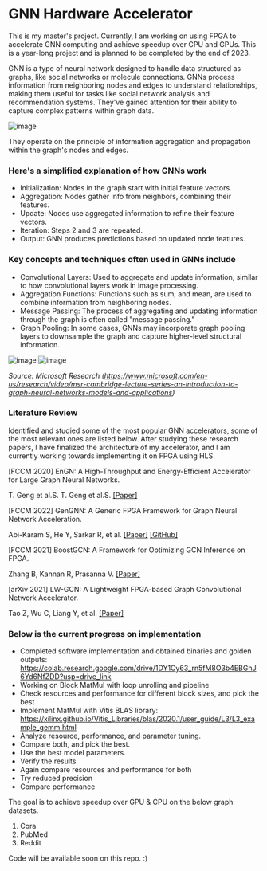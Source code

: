 # GNN Hardware Accelerator
 This is my master's project. Currently, I am working on using FPGA to accelerate GNN computing and achieve speedup over CPU and GPUs. This is a year-long project and is planned to be completed by the end of 2023. 

GNN is a type of neural network designed to handle data structured as graphs, like social networks or molecule connections. GNNs process information from neighboring nodes and edges to understand relationships, making them useful for tasks like social network analysis and recommendation systems. They've gained attention for their ability to capture complex patterns within graph data.

![image](https://github.com/bhavinpt/gnn-hw-accelerator/assets/117598876/760a7a76-f1d5-48f4-a23b-efbaf6fea78e)

They operate on the principle of information aggregation and propagation within the graph's nodes and edges. 

### Here's a simplified explanation of how GNNs work

- Initialization: Nodes in the graph start with initial feature vectors.
- Aggregation: Nodes gather info from neighbors, combining their features.
- Update: Nodes use aggregated information to refine their feature vectors.
- Iteration: Steps 2 and 3 are repeated.
- Output: GNN produces predictions based on updated node features.

### Key concepts and techniques often used in GNNs include

- Convolutional Layers: Used to aggregate and update information, similar to how convolutional layers work in image processing.
- Aggregation Functions: Functions such as sum, and mean, are used to combine information from neighboring nodes.
- Message Passing: The process of aggregating and updating information through the graph is often called "message passing."
- Graph Pooling: In some cases, GNNs may incorporate graph pooling layers to downsample the graph and capture higher-level structural information.

![image](https://github.com/bhavinpt/gnn-hw-accelerator/assets/117598876/ac02edf6-69ff-4331-9556-884dd2fcf256)
![image](https://github.com/bhavinpt/gnn-hw-accelerator/assets/117598876/ad5cc82a-9257-4587-b1b0-26a82c4064c3)

_Source: Microsoft Research (https://www.microsoft.com/en-us/research/video/msr-cambridge-lecture-series-an-introduction-to-graph-neural-networks-models-and-applications)_


### Literature Review
Identified and studied some of the most popular GNN accelerators, some of the most relevant ones are listed below.
After studying these research papers, I have finalized the architecture of my accelerator, and I am currently working towards implementing it on FPGA using HLS. 

[FCCM 2020] EnGN: A High-Throughput and Energy-Efficient Accelerator for Large Graph Neural Networks.

T. Geng et al.S. T. Geng et al.S. [[Paper]](https://arxiv.org/pdf/2201.08475)

[FCCM 2022] GenGNN: A Generic FPGA Framework for Graph Neural Network Acceleration.

Abi-Karam S, He Y, Sarkar R, et al. [[Paper]](https://arxiv.org/pdf/2201.08475) [[GitHub]](https://github.com/sharc-lab/gengnn)

[FCCM 2021] BoostGCN: A Framework for Optimizing GCN Inference on FPGA.

Zhang B, Kannan R, Prasanna V. [[Paper]](https://ieeexplore.ieee.org/abstract/document/9444065)

[arXiv 2021] LW-GCN: A Lightweight FPGA-based Graph Convolutional Network Accelerator.

Tao Z, Wu C, Liang Y, et al. [[Paper]](https://arxiv.org/abs/2111.03184)

### Below is the current progress on implementation

- Completed software implementation and obtained binaries and golden outputs: https://colab.research.google.com/drive/1DY1Cy63_rn5fM8O3b4EBGhJ6Yd6NfZDD?usp=drive_link
- Working on Block MatMul with loop unrolling and pipeline
- Check resources and performance for different block sizes, and pick the best
- Implement MatMul with Vitis BLAS library: https://xilinx.github.io/Vitis_Libraries/blas/2020.1/user_guide/L3/L3_example_gemm.html
- Analyze resource, performance, and parameter tuning.
- Compare both, and pick the best. 
- Use the best model parameters.
- Verify the results
- Again compare resources and performance for both
- Try reduced precision
- Compare performance

The goal is to achieve speedup over GPU & CPU on the below graph datasets.

1. Cora
2. PubMed
3. Reddit

Code will be available soon on this repo. :)
